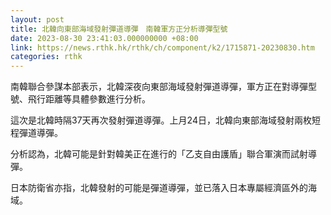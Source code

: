 ```yaml
---
layout: post
title: 北韓向東部海域發射彈道導彈　南韓軍方正分析導彈型號
date: 2023-08-30 23:41:03.000000000 +08:00
link: https://news.rthk.hk/rthk/ch/component/k2/1715871-20230830.htm
categories: rthk
---
```


南韓聯合參謀本部表示，北韓深夜向東部海域發射彈道導彈，軍方正在對導彈型號、飛行距離等具體參數進行分析。

這次是北韓時隔37天再次發射彈道導彈。上月24日，北韓向東部海域發射兩枚短程彈道導彈。

分析認為，北韓可能是針對韓美正在進行的「乙支自由護盾」聯合軍演而試射導彈。

日本防衛省亦指，北韓發射的可能是彈道導彈，並已落入日本專屬經濟區外的海域。
